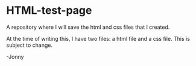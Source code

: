 # HTML-test-page
A repository where I will save the html and css files that I created.

At the time of writing this, I have two files: a html file and a css file. This is subject to change.

-Jonny
